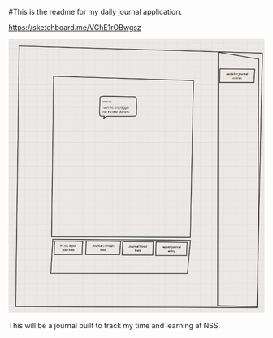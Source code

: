 #This is the readme for my daily journal application.

https://sketchboard.me/VChE1rOBwgsz

![Wireframe v1](/imgs/wireframeV1.png)

This will be a journal built to track my time and learning at NSS.

